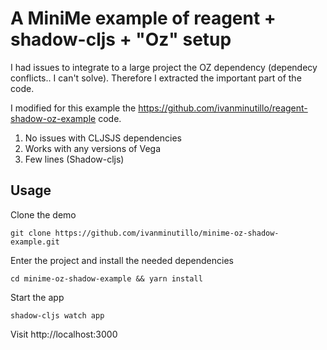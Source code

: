 # A MiniMe example of reagent + shadow-cljs + "Oz" setup

I had issues to integrate to a large project the OZ dependency (dependecy conflicts.. I can't solve). 
Therefore I extracted the important part of the code.


I modified for this example the https://github.com/ivanminutillo/reagent-shadow-oz-example code.

1. No issues with CLJSJS dependencies
2. Works with any versions of Vega
3. Few lines (Shadow-cljs)

## Usage
Clone the demo

```
git clone https://github.com/ivanminutillo/minime-oz-shadow-example.git
```

Enter the project and install the needed dependencies

```
cd minime-oz-shadow-example && yarn install
```

Start the app

```
shadow-cljs watch app

```
Visit http://localhost:3000
